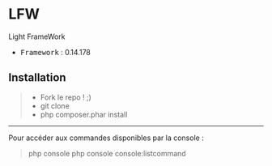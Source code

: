 # LFW
Light FrameWork

 - <kbd>Framework</kbd> : 0.14.178

Installation
----------

> - Fork le repo ! ;)
> - git clone
> - php composer.phar install

----------

Pour accéder aux commandes disponibles par la console :
> php console
> php console console:listcommand